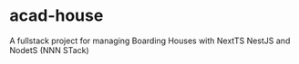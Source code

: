 # acad-house
A fullstack project for managing Boarding Houses with NextTS NestJS and NodetS (NNN STack)
